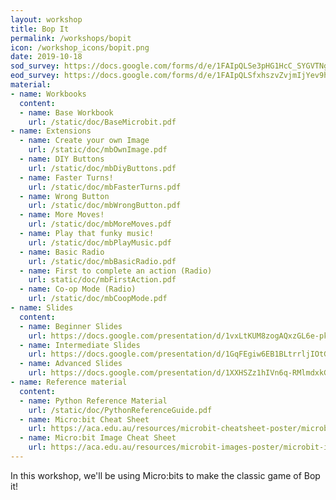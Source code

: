 ```yaml
---
layout: workshop
title: Bop It
permalink: /workshops/bopit
icon: /workshop_icons/bopit.png
date: 2019-10-18
sod_survey: https://docs.google.com/forms/d/e/1FAIpQLSe3pHG1HcC_SYGVTNgJkWkFln-Y8LoaZCrr8VaSAwMMtJOHfw/viewform
eod_survey: https://docs.google.com/forms/d/e/1FAIpQLSfxhszvZvjmIjYev9hJiMuoMtT8UuGKJKnZ4cIYaAHvHwk_Tw/viewform
material:
- name: Workbooks
  content:
  - name: Base Workbook
    url: /static/doc/BaseMicrobit.pdf
- name: Extensions
  - name: Create your own Image
    url: /static/doc/mbOwnImage.pdf
  - name: DIY Buttons
    url: /static/doc/mbDiyButtons.pdf
  - name: Faster Turns!
    url: /static/doc/mbFasterTurns.pdf
  - name: Wrong Button
    url: /static/doc/mbWrongButton.pdf
  - name: More Moves!
    url: /static/doc/mbMoreMoves.pdf
  - name: Play that funky music!
    url: /static/doc/mbPlayMusic.pdf
  - name: Basic Radio
    url: /static/doc/mbBasicRadio.pdf
  - name: First to complete an action (Radio)
    url: static/doc/mbFirstAction.pdf
  - name: Co-op Mode (Radio)
    url: /static/doc/mbCoopMode.pdf
- name: Slides
  content:
  - name: Beginner Slides
    url: https://docs.google.com/presentation/d/1vxLtKUM8zogAQxzGL6e-pk3VSJlVKyQ3lBytMZ_aka8/edit?usp=sharing
  - name: Intermediate Slides
    url: https://docs.google.com/presentation/d/1GqFEgiw6EB1BLtrrljIOtGpVvPzLJlWrdy7yLkmMiow/edit?usp=sharing
  - name: Advanced Slides
    url: https://docs.google.com/presentation/d/1XXHSZz1hIVn6q-RMlmdxkG_quj058UIexYZZuP9os6c/edit?usp=sharing
- name: Reference material
  content:
  - name: Python Reference Material
    url: /static/doc/PythonReferenceGuide.pdf
  - name: Micro:bit Cheat Sheet
    url: https://aca.edu.au/resources/microbit-cheatsheet-poster/microbit-cheatsheet.pdf
  - name: Micro:bit Image Cheat Sheet
    url: https://aca.edu.au/resources/microbit-images-poster/microbit-images.pdf
---
```


In this workshop, we'll be using Micro:bits to make the classic game of Bop it!
